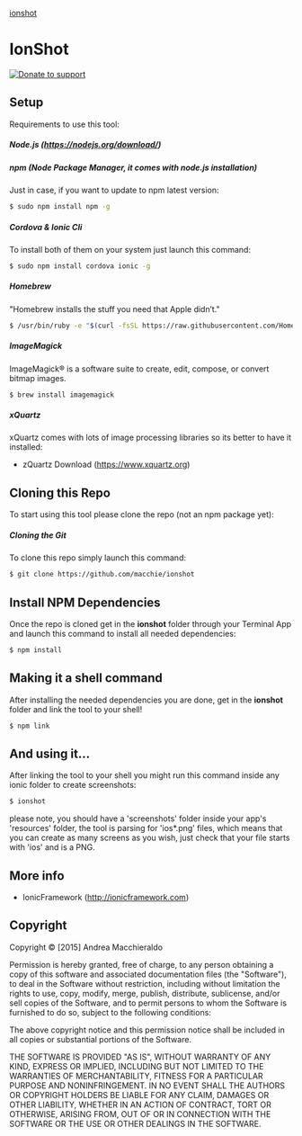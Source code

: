 [ionshot](http://koodit.s3.amazonaws.com/macchie/ionshot.png)

# IonShot

[![Donate to support](http://www.koodit.it/macchie/donate_button.png)](http://www.paypal.me/macchie)

<!-- [![Join the chat at https://gitter.im/macchie/koonic](https://badges.gitter.im/Join%20Chat.svg)](https://gitter.im/macchie/koonic?utm_source=badge&utm_medium=badge&utm_campaign=pr-badge&utm_content=badge) -->

## Setup

Requirements to use this tool:

##### Node.js (https://nodejs.org/download/)

##### npm (Node Package Manager, it comes with node.js installation)
Just in case, if you want to update to npm latest version:
```sh
$ sudo npm install npm -g
```

##### Cordova & Ionic Cli
To install both of them on your system just launch this command:
```sh
$ sudo npm install cordova ionic -g
```

##### Homebrew
"Homebrew installs the stuff you need that Apple didn’t."
```sh
$ /usr/bin/ruby -e "$(curl -fsSL https://raw.githubusercontent.com/Homebrew/install/master/install)"
```
##### ImageMagick
ImageMagick® is a software suite to create, edit, compose, or convert bitmap images.
```sh
$ brew install imagemagick
```

##### xQuartz
xQuartz comes with lots of image processing libraries so its better to have it installed:

* zQuartz Download (https://www.xquartz.org)

## Cloning this Repo
To start using this tool please clone the repo (not an npm package yet):

##### Cloning the Git
To clone this repo simply launch this command:

```sh
$ git clone https://github.com/macchie/ionshot
```

## Install NPM Dependencies
Once the repo is cloned get in the **ionshot** folder through your Terminal App and launch this command to install all needed dependencies:
```sh
$ npm install
```

## Making it a shell command
After installing the needed dependencies you are done, get in the **ionshot** folder and link the tool to your shell!
```sh
$ npm link
```

## And using it...
After linking the tool to your shell you might run this command inside any ionic folder to create screenshots:
```sh
$ ionshot
```
please note, you should have a 'screenshots' folder inside your app's 'resources' folder, the tool is parsing for 'ios*.png' files, which means that you can create as many screens as you wish, just check that your file starts with 'ios' and is a PNG.

## More info

* IonicFramework (http://ionicframework.com)

## Copyright
Copyright © [2015] Andrea Macchieraldo

Permission is hereby granted, free of charge, to any person obtaining a copy of this software and associated documentation files (the "Software"), to deal in the Software without restriction, including without limitation the rights to use, copy, modify, merge, publish, distribute, sublicense, and/or sell copies of the Software, and to permit persons to whom the Software is furnished to do so, subject to the following conditions:

The above copyright notice and this permission notice shall be included in all copies or substantial portions of the Software.

THE SOFTWARE IS PROVIDED "AS IS", WITHOUT WARRANTY OF ANY KIND, EXPRESS OR IMPLIED, INCLUDING BUT NOT LIMITED TO THE WARRANTIES OF MERCHANTABILITY, FITNESS FOR A PARTICULAR PURPOSE AND NONINFRINGEMENT. IN NO EVENT SHALL THE AUTHORS OR COPYRIGHT HOLDERS BE LIABLE FOR ANY CLAIM, DAMAGES OR OTHER LIABILITY, WHETHER IN AN ACTION OF CONTRACT, TORT OR OTHERWISE, ARISING FROM, OUT OF OR IN CONNECTION WITH THE SOFTWARE OR THE USE OR OTHER DEALINGS IN THE SOFTWARE.

